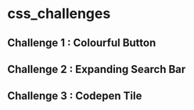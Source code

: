 # css_challenges

## Challenge 1 : Colourful Button

## Challenge 2 : Expanding Search Bar

## Challenge 3 : Codepen Tile
